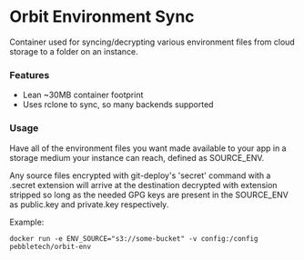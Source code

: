 # Orbit Environment Sync

Container used for syncing/decrypting various environment files from cloud
storage to a folder on an instance.

### Features

 * Lean ~30MB container footprint
 * Uses rclone to sync, so many backends supported

### Usage

Have all of the environment files you want made available to your app
in a storage medium your instance can reach, defined as SOURCE_ENV.

Any source files encrypted with git-deploy's 'secret' command with a .secret
extension will arrive at the destination decrypted with extension stripped
so long as the needed GPG keys are present in the SOURCE_ENV as public.key and
private.key respectively.

Example:

```
docker run -e ENV_SOURCE="s3://some-bucket" -v config:/config pebbletech/orbit-env
```
